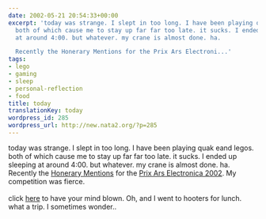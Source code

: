```yaml
---
date: 2002-05-21 20:54:33+00:00
excerpt: 'today was strange. I slept in too long. I have been playing quak eand legos.
  both of which cause me to stay up far far too late. it sucks. I ended up sleeping
  at around 4:00. but whatever. my crane is almost done. ha.

  Recently the Honerary Mentions for the Prix Ars Electroni...'
tags:
- lego
- gaming
- sleep
- personal-reflection
- food
title: today
translationKey: today
wordpress_id: 285
wordpress_url: http://new.nata2.org/?p=285
---
```


today was strange. I slept in too long. I have been playing quak eand legos. both of which cause me to stay up far far too late. it sucks. I ended up sleeping at around 4:00. but whatever. my crane is almost done. ha.<br/>
Recently the <a href=" http://www.aec.at/festival2002/update/text.asp?id=215&lang=e">Honerary Mentions</a> for the <a href="http://www.aec.at/festival2002/">Prix Ars Electronica 2002</a>. My competition was fierce.<br/> <br/>click <a href=" http://www.111111111111111111111111111111111111111111111111111111111111.com/">here</a> to have your mind blown. Oh, and I went to hooters for lunch. what a trip. I sometimes wonder..